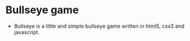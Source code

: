 # Bullseye game
- Bullseye is a little and simple bullseye game written in html5, css3 and javascript.
